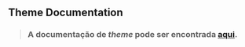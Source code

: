 ## Theme Documentation
> ### A documentação de _theme_ pode ser encontrada [aqui](https://github.com/sices/docs/tree/master/frontend).
